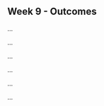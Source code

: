 <link rel="stylesheet" href="{{baseUrl}}/css/main.css">
<link rel="stylesheet" href="{{baseUrl}}/css/schedule.css">

<div class="website-content">

## Week 9 - Outcomes

<div id="main">

<!-- ==================================================================================================== -->

<include src="outcome-defensiveProgramming.md" />

<!-- ==================================================================================================== -->

<include src="outcome-tdd.md" />

<!-- ==================================================================================================== -->

<include src="outcome-classDiagram.md" />

<!-- ==================================================================================================== -->

<panel type="success" header=":trophy: Can explain dependency inversion principle (DIP) :star::star::star::star:" expandable>
  <include src="../../book/principles/dependencyInversionPrinciple/full.md" />
  <panel header=":dart: Evidence" expanded>

...

  </panel>
</panel>

<!-- ==================================================================================================== -->

<panel type="success" header=":trophy: Can explain interface segregation principle :star::star::star::star:" expandable>
  <include src="../../book/principles/interfaceSegregationPrinciple/full.md" />
  <panel header=":dart: Evidence" expanded>

...

  </panel>
</panel>

<!-- ==================================================================================================== -->

<panel type="info" header=":trophy: Can use advanced class diagrams :star::star::star:" expandable>
  <include src="../../book/modeling/modelingStructures/classDiagramsAdvanced/full.md" />
  <panel header=":dart: Evidence" expanded>

...

  </panel>
</panel>

<!-- ==================================================================================================== -->

<include src="outcome-ep.md" />

<!-- ==================================================================================================== -->

<include src="outcome-boundaryValueAnalysis.md" />

<!-- ==================================================================================================== -->

<include src="outcome-substitutability.md" />

<!-- ==================================================================================================== -->

<include src="outcome-schedule.md" />

<!-- ==================================================================================================== -->

<include src="outcome-testCaseDesignTypes.md" />

<!-- ==================================================================================================== -->

<include src="outcome-heuristic.md" />

<!-- ==================================================================================================== -->

<include src="outcome-testCoverage.md" />

<!-- ==================================================================================================== -->

<panel type="info" header=":trophy: Can use intermediate features of JUnit :star::star::star:" expandable>
  <include src="../../book/junit/intermediate/full.md" />
  <panel header=":dart: Evidence" expanded>

...

  </panel>
</panel>

<!-- ==================================================================================================== -->

<include src="outcome-qa.md" />

<!-- ==================================================================================================== -->

<panel type="info" header=":trophy: Can explain testability :star::star::star:" expandable>
  <include src="../../book/testing/introduction/testability/full.md" />
  <panel header=":dart: Evidence" expanded>

...

  </panel>
</panel>

<!-- ==================================================================================================== -->

<include src="outcome-testCaseDesignCombined.md" />

<!-- ==================================================================================================== -->

<panel type="info" header=":trophy: Can draw architecture diagrams :star::star::star:" expandable>
  <include src="../../book/architecture/architectureDiagrams/drawing/full.md" />
  <panel header=":dart: Evidence" expanded>

...

  </panel>
</panel>
<!-- ==================================================================================================== -->

</div>
</div>
